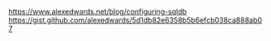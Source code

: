 https://www.alexedwards.net/blog/configuring-sqldb
https://gist.github.com/alexedwards/5d1db82e6358b5b6efcb038ca888ab07
